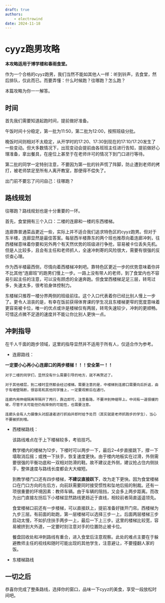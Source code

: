 ```yaml
---
draft: true
authors:
    - electrowind
date: 2024-11-18
---
```


# cyyz跑男攻略

**本攻略适用于博学楼和春雨食堂。**

作为一个合格的cyyz跑男，我们当然不能如其他人一样：听到铃声，去食堂，然后排队，仅此而已。而要弄懂：什么时候跑？往哪跑？怎么跑？

本篇攻略为你一一解答。

## 时间

首先我们需要知道起跑时间，提前做好准备。

午饭时间十分稳定，第一批为11:50，第二批为12:00，按照班级分批。

晚饭时间则相对不太稳定，从开学时的17:20、17:30到现在的17:10/17:20发生了一些变动。但大多数情况下，出现变动会提前由各班班主任进行告知，提前做好心理准备，拿出餐具，在座位上甚至于在老师许可的情况下到门口进行等待。

第二批的同学一定特别注意，不要因为第一批的铃声慌了阵脚，防止遭到老师的拷打，被老师禁足至所有人离开教室，那便得不偿失了。

出门前不要忘了问问自己：往哪跑？

## 路线规划

往哪跑？路线规划也是十分重要的一环。

首先，食堂拥有三个入口：二楼的连廊和一楼的东西楼梯。

连廊靠普通菜品更近一些，实际上并不适合我们追求特色区的cyyz跑男。但对于东半楼，连廊显然是最佳答案。每层西半楼靠东的两个班也推荐向着连廊冲刺，往西楼梯意味着你要和另外两个有天然优势的班级进行争抢，容易被卡位丢失先机。但是人比较多，且会有主任和老师抓人，全速冲刺寄的风险很大，需要有很强的反侦查心理。

作为西半楼最西侧，尽情向着西楼梯冲刺吧。靠特色区更近一步的优势意味着你并不比其他“连廊班”的跑男们慢上一步。一路上没有带人的老师，到了食堂内也不容易引起主任的注意，可以没有顾虑的全速奔跑。但食堂西楼梯足足三层，转弯过多，失速太多，很考验身体控制力。

东楼梯只推荐一楼分界两侧的班级前往。这个入口代表着你已经比别人慢上一步了。更令人沮丧的是，有幸在饭前获得体育课的学生况且东楼梯更窄的宽度意味着更容易被卡位，唯一的优点或许是楼梯仅有两层，转弯失速较少，冲刺的更顺畅。可惜这点微不足道的速度并不能让你比别人更快一点。

## 冲刺指导

在千人千面的跑步领域，这里的指导显然并不适用于所有人，仅适合作为参考。

- 连廊路线：

**一定要小心再小心连廊口的两步楼梯！！！安全第一！！**

    对于二楼的同学们，显然没有什么需要引导的地方，就不再赘述了。

    对于其他楼层，到二楼时显然都会经过楼梯。需要注意的是，中楼梯到连廊口需要向后折返，由于有墙壁隔断，很容易和其他同学撞上，一定要观察后在通行。

    连廊内用伸缩隔离带隔开了两行，靠边即可，注意看路，不要冲到伸缩带上。中间有一道很缓的坡，尽管不太可能但仍有摔倒的可能性，也需要注意。

    连廊头会有人力摄像头对超速者进行抓拍并即时给予处罚（其实就是老师抓跑步的学生），当心不要被抓到哦。

- 西楼梯路线：

    该路线难点在于上下楼梯较多，考验技巧。

    教学楼内的楼梯为12步，下楼时可以两步一下，最后2~4步直接跳下，撑一下墙取消后摇；或拽一下扶手，恢复速度更快。由于楼内地板实在过滑，外侧需要很强的平衡功底和一双相对防滑的鞋。故不建议走外侧，建议抢占住内侧扶手，整体速度与路线长度都会大大缩短。

    到教学楼门口还有四步楼梯，**不建议直接跃下**，改为走下更快。因为食堂楼梯口在门口方向的左后方，向前跃需要同时接受惯性和坠地后摇的制裁。还有一项很重要的环境因素：教师车辆。由于车辆的阻挡，又会多上两步距离。而改为出门直接左拐后下小楼梯显然路线更趋近于直线，相较前者简直遥遥领先。

    食堂楼梯口前还有一步楼梯，可以直接跃上，提前准备好拨开门帘。西楼梯为九步三层。有前面的助跑，第一层楼梯可以选择三步一上。后面两层楼梯三步启动太慢，不如扒住扶手两步一上，最后一下上三步。这里的楼梯比较宽，容易被挤到大外道，一定要时刻注意对手的位置防止被卡位。

    餐盘回收处和冲刺路线有重合，进入食堂后注意观察。此处的难点主要在于躲避教师主任的视线和随时可能出现的其他学生，注意避让，不要撞翻人家的饭。

- 东楼梯路线



## 一切之后

恭喜你完成了整条路线，选择你的窗口，品味一下cyyz的美食，享受一段放松时间吧。

